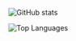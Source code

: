 
![GitHub stats](https://github-readme-stats.vercel.app/api?username=backenduzb&show_icons=true&theme=dark)

![Top Languages](https://github-readme-stats.vercel.app/api/top-langs/?username=backenduzb&layout=compact&langs_count=10&theme=dark)
